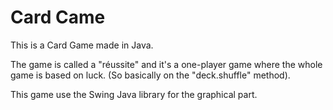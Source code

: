 # Card Came

This is a Card Game made in Java.

The game is called a "réussite" and it's a one-player game where the whole game is based on luck. (So basically on the "deck.shuffle" method).

This game use the Swing Java library for the graphical part.
